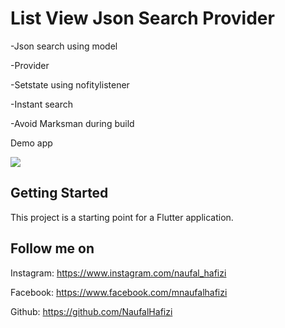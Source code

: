 # List View Json Search Provider

-Json search using model

-Provider

-Setstate using nofitylistener

-Instant search

-Avoid Marksman during build

Demo app

![](ScopedModel.gif)

## Getting Started

This project is a starting point for a Flutter application.

## Follow me on 

Instagram: https://www.instagram.com/naufal_hafizi

Facebook: https://www.facebook.com/mnaufalhafizi

Github: https://github.com/NaufalHafizi
